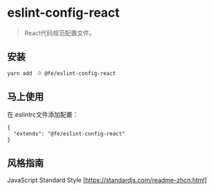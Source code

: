 # eslint-config-react

> React代码规范配置文件。

## 安装

```bash
yarn add -D @fe/eslint-config-react
```

## 马上使用

在.eslintrc文件添加配置：

```
{
  "extends": "@fe/eslint-config-react"
}
```

## 风格指南

JavaScript Standard Style [https://standardjs.com/readme-zhcn.html]

